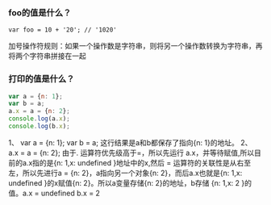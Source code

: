 ### foo的值是什么？

```
var foo = 10 + '20'; // '1020'
```
加号操作符规则：如果一个操作数是字符串，则将另一个操作数转换为字符串，再将两个字符串拼接在一起


### 打印的值是什么？

```javascript
var a = {n: 1};
var b = a;  
a.x = a = {n: 2};
console.log(a.x);  
console.log(b.x);
```
1、 var a = {n: 1}; var b = a; 这行结果是a和b都保存了指向{n: 1}的地址。
2、 a.x = a = {n: 2}; 由于. 运算符优先级高于=，所以先运行 a.x，并等待赋值,所以目前的a.x指的是{n: 1,x: undefined }地址中的x,然后 = 运算符的关联性是从右至左，所以先进行a = {n: 2}，a指向另一个对象{n: 2}，而后a.x也就是{n: 1,x: undefined }的x赋值{n: 2}。所以a变量存储{n: 2}的地址，b存储 {n: 1,x: 2 }的值。a.x = undefined    b.x = 2

